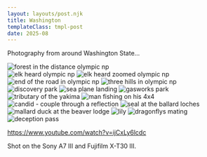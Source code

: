 ```yaml
---
layout: layouts/post.njk
title: Washington 
templateClass: tmpl-post
date: 2025-08
---
```

Photography from around Washington State... 

![forest in the distance olympic np](/img/washington/washington%20-%201.jpeg)  
![elk heard olympic np](/img/washington/washington%20-%202.jpeg)
![elk heard zoomed olympic np](/img/washington/washington%20-%203.jpeg)
![end of the road in olympic np](/img/washington/washington%20-%204.jpeg)
![three hills in olympic np](/img/washington/washington%20-%205.jpeg)
![discovery park](/img/washington/washington%20-%206.jpeg)
![sea plane landing](/img/washington/washington%20-%207.jpeg)
![gasworks park](/img/washington/washington%20-%208.jpeg)
![tributary of the yakima](/img/washington/washington%20-%209.jpeg)
![man fishing on his 4x4](/img/washington/washington%20-%2010.jpeg)
![candid - couple through a reflection](/img/washington/washington%20-%2011.jpeg)
![seal at the ballard loches](/img/washington/washington%20-%2012.jpeg)
![mallard duck at the beaver lodge](/img/washington/washington%20-%2013.jpeg)
![lily](/img/washington/washington%20-%2014.jpeg)
![dragonflys mating](/img/washington/washington%20-%2015.jpeg)
![deception pass](/img/washington/washington%20-%2016.jpeg)  

https://www.youtube.com/watch?v=ijCxLy6lcdc

Shot on the Sony A7 III and Fujifilm X-T30 III.